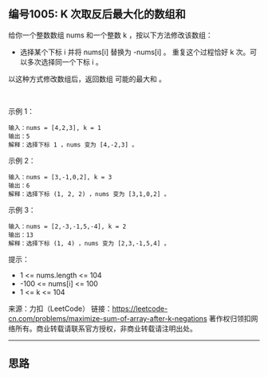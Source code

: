 ## 编号1005: K 次取反后最大化的数组和

给你一个整数数组 nums 和一个整数 k ，按以下方法修改该数组：

* 选择某个下标 i 并将 nums[i] 替换为 -nums[i] 。
重复这个过程恰好 k 次。可以多次选择同一个下标 i 。

以这种方式修改数组后，返回数组 可能的最大和 。

 

示例 1：
```
输入：nums = [4,2,3], k = 1
输出：5
解释：选择下标 1 ，nums 变为 [4,-2,3] 。
```
示例 2：
```
输入：nums = [3,-1,0,2], k = 3
输出：6
解释：选择下标 (1, 2, 2) ，nums 变为 [3,1,0,2] 。
```
示例 3：
```
输入：nums = [2,-3,-1,5,-4], k = 2
输出：13
解释：选择下标 (1, 4) ，nums 变为 [2,3,-1,5,4] 。 
```
提示：

* 1 <= nums.length <= 104
* -100 <= nums[i] <= 100
* 1 <= k <= 104

来源：力扣（LeetCode）
链接：https://leetcode-cn.com/problems/maximize-sum-of-array-after-k-negations
著作权归领扣网络所有。商业转载请联系官方授权，非商业转载请注明出处。

---
## 思路